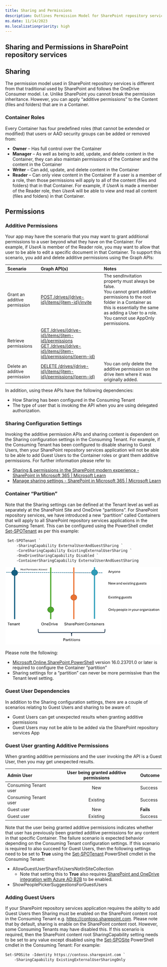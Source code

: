 ```yaml
---
title: Sharing and Permissions
description: Outlines Permission Model for SharePoint repository services
ms.date: 11/14/2023
ms.localizationpriority: high
---
```


## Sharing and Permissions in SharePoint repository services


## Sharing

The permission model used in SharePoint repository services is different from that traditional used by SharePoint and follows the OneDrive Consumer model. I.e. Unlike SharePoint you cannot break the permission inheritance. However, you can apply “additive permissions” to the Content (files and folders) that are in a Container.

### Container Roles
Every Container has four predefined roles (that cannot be extended or modified) that users or AAD security groups can be added or removed from:
- **Owner** – Has full control over the Container
- **Manager** – As well as being to add, update, and delete content in the Container, they can also maintain permissions of the Container and the content in the Container
- **Writer** – Can add, update, and delete content in the Container
- **Reader** – Can only view content in the Container
If a user is a member of a role, then those permissions will apply to all of the content (files and folders) that in that Container. For example, if *UserA* is made a member of the Reader role, then *UserA* will be able to view and read all content (files and folders) in that Container. 



## Permissions 

### Additive Permissions
Your app may have the scenario that you may want to grant additional permissions to a user beyond what they have on the Container. For example, if *UserA* is member of the Reader role, you may want to allow that user to be able to edit a specific document in that Container. To support this scenario, you add and delete additive permissions using the Graph APIs:

Scenario | Graph API(s) | Notes
:---|:---|:---
Grant an additive permission | [POST /drives/{drive-id}/items/{item-id}/invite](https://learn.microsoft.com/graph/api/driveitem-invite?view=graph-rest-1.0&tabs=http) | The sendInvitation property must always be false. </br> You cannot grant additive permissions to the root folder in a Container as this is essentially the same as adding a User to a role. <br/> You cannot use AppOnly permissions.
Retrieve permissions | [GET /drives/{drive-id}/items/{item-id}/permissions](https://learn.microsoft.com/graph/api/driveitem-invite?view=graph-rest-1.0&tabs=http) <br/> [GET /drives/{drive-id}/items/{item-id}/permissions/{perm-id}](https://learn.microsoft.com/graph/api/driveitem-invite?view=graph-rest-1.0&tabs=http) |  
Delete an additive permission | [DELETE /drives/{drive-id}/items/{item-id}/permissions/{perm-id}](https://learn.microsoft.com/graph/api/permission-delete?view=graph-rest-1.0&tabs=http) | You can only delete the additive permission on the drive item where it was originally added.


In addition, using these APIs have the following dependencies:
- How Sharing has been configured in the Consuming Tenant
- The type of user that is invoking the API when you are using delegated authorization.

### Sharing Configuration Settings
Invoking the additive permission APIs and sharing content is dependent on the Sharing configuration settings in the Consuming Tenant. For example, if the Consuming Tenant has been configured to disable sharing to Guest Users, then your SharePoint repository services application will not be able to be able to add Guest Users to the Container roles or grant them additive permissions.
For further information please refer to:
- [Sharing & permissions in the SharePoint modern experience - SharePoint in Microsoft 365 | Microsoft Learn](https://learn.microsoft.com/sharepoint/modern-experience-sharing-permissions#guest-sharing)
- [Manage sharing settings - SharePoint in Microsoft 365 | Microsoft Learn](https://learn.microsoft.com/sharepoint/turn-external-sharing-on-or-off)

### Container “Partition”
Note that the Sharing settings can be defined at the Tenant level as well as separately at the SharePoint Site and OneDrive “partitions”. For SharePoint repository services, we have introduced a new “partition” called Containers that will apply to all SharePoint repository services applications in the Consuming Tenant.
This can be configured using the PowerShell cmdlet [Set-SPOTenant](https://learn.microsoft.com/powershell/module/sharepoint-online/set-spotenant?view=sharepoint-ps) as per this example:
 
     Set-SPOTenant `
         -SharingCapability ExternalUserAndGuestSharing `
         -CoreSharingCapability ExistingExternalUserSharing `
         -OneDriveSharingCapability Disabled `
         -ContainerSharingCapability ExternalUserAndGuestSharing

![Sharing Partitions](../../images/SharingPartitions.png)
 
Please note the following:
- [Microsoft.Online.SharePoint.PowerShell](https://learn.microsoft.com/powershell/sharepoint/sharepoint-online/connect-sharepoint-online) version 16.0.23701.0 or later is required to configure the Container “partition”
- Sharing settings for a “partition” can never be more permissive than the Tenant level setting. 

### Guest User Dependencies
In addition to the Sharing configuration settings, there are a couple of scenarios relating to Guest Users and sharing to be aware of:
- Guest Users can get unexpected results when granting additive permissions
- Guest Users may not be able to be added via the SharePoint repository services App


### Guest User granting Additive Permissions
When granting additive permissions and the user invoking the API is a Guest User, then you may get unexpected results.

Admin User | User being granted additive permissions | Outcome
:--- | :---: | :---
Consuming Tenant user | New | Success
Consuming Tenant user | Existing | Success
Guest user | New | **Fails**
Guest user | Existing | Success

Note that the user being granted additive permissions indicates whether that user has previously been granted additive permissions for any content in that specific Container.
The failure scenario is expected behavior depending on the Consuming Tenant configuration settings.
If this scenario is required to also succeed for Guest Users, then the following settings need to be set to **True** using the [Set-SPOTenant](https://learn.microsoft.com/powershell/module/sharepoint-online/set-spotenant?view=sharepoint-ps) PowerShell cmdlet in the Consuming Tenant:
- AllowGuestUserShareToUsersNotInSiteCollection
	- Note that setting this to **True** also requires [SharePoint and OneDrive integration with Azure AD B2B](https://learn.microsoft.com/sharepoint/sharepoint-azureb2b-integration) to be enabled.
- ShowPeoplePickerSuggestionsForGuestUsers

### Adding Guest Users
If your SharePoint repository services application requires the ability to add Guest Users then Sharing must be enabled on the SharePoint content root in the Consuming Tenant e.g. https://contoso.sharepoint.com.
Please note that by default, sharing is enable on the SharePoint content root. However, some Consuming Tenants may have disabled this.
If this scenario is required, then the SharePoint content root SharingCapability setting needs to be set to any value except disabled using the [Set-SPOSite](https://learn.microsoft.com/powershell/module/sharepoint-online/set-sposite?view=sharepoint-ps) PowerShell cmdlet in the Consuming Tenant:
For example: 

    Set-SPOSite -Identity https://contoso.sharepoint.com `
        -SharingCapability ExistingExternalUserSharingOnly

